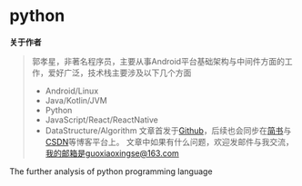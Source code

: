 # python

**关于作者**

>郭孝星，非著名程序员，主要从事Android平台基础架构与中间件方面的工作，爱好广泛，技术栈主要涉及以下几个方面
>- Android/Linux
>- Java/Kotlin/JVM
>- Python
>- JavaScript/React/ReactNative
>- DataStructure/Algorithm
>文章首发于[Github](https://github.com/guoxiaoxing)，后续也会同步在[简书](http://www.jianshu.com/users/66a47e04215b/latest_articles)与[CSDN](http://blog.csdn.net/allenwells)等博客平台上。
文章中如果有什么问题，欢迎发邮件与我交流，我的邮箱是guoxiaoxingse@163.com





The further analysis of python programming language

